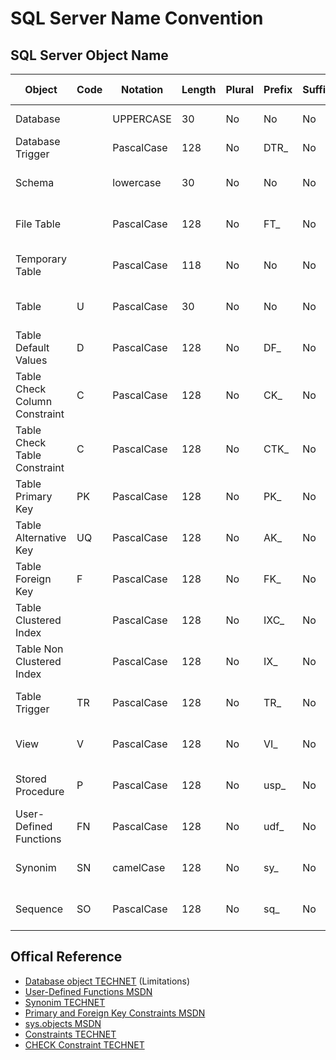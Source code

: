 # SQL Server Name Convention


## SQL Server Object Name
| Object                        | Code | Notation   | Length | Plural | Prefix | Suffix | Abbreviation | Char Mask  | Example                          |
| ----------------------------- | ---- | ---------- | ------ | ------ | ------ | ------ | ------------ | ---------- | -------------------------------- |
| Database                      |      | UPPERCASE  |     30 | No     | No     | No     | Yes          | [A-z]      | MYDATABASE                       |
| Database Trigger              |      | PascalCase |    128 | No     | DTR_   | No     | Yes          | [A-z]      | DTR_CheckLogin                   |
| Schema                        |      | lowercase  |     30 | No     | No     | No     | Yes          | [A-z][0-9] | myschema                         |
| File Table                    |      | PascalCase |    128 | No     | FT_    | No     | Yes          | [A-z][0-9] | FT_MyTable                       |
| Temporary Table               |      | PascalCase |    118 | No     | No     | No     | Yes          | [A-z][0-9] | #MyTable                         |
| Table                         | U    | PascalCase |     30 | No     | No     | No     | Yes          | [A-z][0-9] | MyTable                          |
| Table Default Values          | D    | PascalCase |    128 | No     | DF_    | No     | Yes          | [A-z][0-9] | DF_MyTable_MyField               |
| Table Check Column Constraint | C    | PascalCase |    128 | No     | CK_    | No     | Yes          | [A-z][0-9] | CK_MyTable_MyField               |
| Table Check Table Constraint  | C    | PascalCase |    128 | No     | CTK_   | No     | Yes          | [A-z][0-9] | CTK_MyTable_MyField_AnotherFeild |
| Table Primary Key             | PK   | PascalCase |    128 | No     | PK_    | No     | Yes          | [A-z][0-9] | PK_MyTableID                     |
| Table Alternative Key         | UQ   | PascalCase |    128 | No     | AK_    | No     | Yes          | [A-z][0-9] | AK_MyTable_MyField_AnotherFeild  |
| Table Foreign Key             | F    | PascalCase |    128 | No     | FK_    | No     | Yes          | [A-z][0-9] | FK_MyTable_ForeignTableID        |
| Table Clustered Index         |      | PascalCase |    128 | No     | IXC_   | No     | Yes          | [A-z][0-9] | IXC_MyTable_MyField_AnotherFeild |
| Table Non Clustered Index     |      | PascalCase |    128 | No     | IX_    | No     | Yes          | [A-z][0-9] | IX_MyTable_MyField_AnotherFeild  |
| Table Trigger                 | TR   | PascalCase |    128 | No     | TR_    | No     | Yes          | [A-z][0-9] | TR_MyTable_LogicalName           |
| View                          | V    | PascalCase |    128 | No     | VI_    | No     | No           | [A-z][0-9] | VI_LogicalName                   |
| Stored Procedure              | P    | PascalCase |    128 | No     | usp_   | No     | No           | [A-z][0-9] | usp_LogicalName                  |
| User-Defined Functions        | FN   | PascalCase |    128 | No     | udf_   | No     | No           | [A-z][0-9] | udf_LogicalName                  |
| Synonim                       | SN   | camelCase  |    128 | No     | sy_    | No     | No           | [A-z][0-9] | sy_logicalName                   |
| Sequence                      | SO   | PascalCase |    128 | No     | sq_    | No     | No           | [A-z][0-9] | sq_TableName                     |
                                                                           
## Offical Reference
 - [Database object TECHNET] (Limitations)
 - [User-Defined Functions MSDN]
 - [Synonim TECHNET]
 - [Primary and Foreign Key Constraints MSDN]
 - [sys.objects MSDN]
 - [Constraints TECHNET]
 - [CHECK Constraint TECHNET]
 
 
[Database object TECHNET]:http://technet.microsoft.com/en-us/library/ms172451%28v=sql.110%29.aspx
[User-Defined Functions MSDN]:http://msdn.microsoft.com/en-us/library/ms191007.aspx
[Synonim TECHNET]:http://technet.microsoft.com/en-us/library/ms187552(v=sql.110).aspx
[Primary and Foreign Key Constraints MSDN]:http://msdn.microsoft.com/en-us/library/ms179610.aspx
[sys.objects MSDN]:http://msdn.microsoft.com/en-us/library/ms190324.aspx
[Constraints TECHNET]:http://technet.microsoft.com/en-us/library/ms189862%28v=sql.105%29.aspx
[CHECK Constraint TECHNET]:http://technet.microsoft.com/en-us/library/ms188258%28v=sql.105%29.aspx